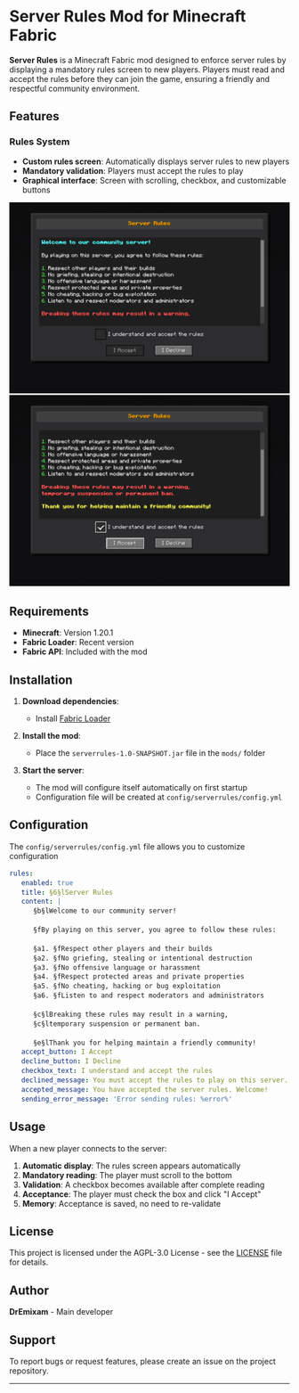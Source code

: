 # Server Rules Mod for Minecraft Fabric

**Server Rules** is a Minecraft Fabric mod designed to enforce server rules by displaying a mandatory rules screen to new players. Players must read and accept the rules before they can join the game, ensuring a friendly and respectful community environment.

## Features

### Rules System
- **Custom rules screen**: Automatically displays server rules to new players
- **Mandatory validation**: Players must accept the rules to play
- **Graphical interface**: Screen with scrolling, checkbox, and customizable buttons

![Screenshot of the rules screen](./docs/images/rules1.png)
![Another screenshot showing the rules screen](./docs/images/rules2.png)

## Requirements

- **Minecraft**: Version 1.20.1
- **Fabric Loader**: Recent version
- **Fabric API**: Included with the mod

## Installation

1. **Download dependencies**:
   - Install [Fabric Loader](https://fabricmc.net/)

2. **Install the mod**:
   - Place the `serverrules-1.0-SNAPSHOT.jar` file in the `mods/` folder

3. **Start the server**:
   - The mod will configure itself automatically on first startup
   - Configuration file will be created at `config/serverrules/config.yml`

## Configuration

The `config/serverrules/config.yml` file allows you to customize configuration

```yaml
rules:
   enabled: true
   title: §6§lServer Rules
   content: |
      §b§lWelcome to our community server!

      §fBy playing on this server, you agree to follow these rules:

      §a1. §fRespect other players and their builds
      §a2. §fNo griefing, stealing or intentional destruction
      §a3. §fNo offensive language or harassment
      §a4. §fRespect protected areas and private properties
      §a5. §fNo cheating, hacking or bug exploitation
      §a6. §fListen to and respect moderators and administrators

      §c§lBreaking these rules may result in a warning,
      §c§ltemporary suspension or permanent ban.

      §e§lThank you for helping maintain a friendly community!
   accept_button: I Accept
   decline_button: I Decline
   checkbox_text: I understand and accept the rules
   declined_message: You must accept the rules to play on this server.
   accepted_message: You have accepted the server rules. Welcome!
   sending_error_message: 'Error sending rules: %error%'

```

## Usage

When a new player connects to the server:

1. **Automatic display**: The rules screen appears automatically
2. **Mandatory reading**: The player must scroll to the bottom
3. **Validation**: A checkbox becomes available after complete reading
4. **Acceptance**: The player must check the box and click "I Accept"
5. **Memory**: Acceptance is saved, no need to re-validate

## License

This project is licensed under the AGPL-3.0 License - see the [LICENSE](LICENSE.txt) file for details.

## Author

**DrEmixam** - Main developer

## Support

To report bugs or request features, please create an issue on the project repository.

---


